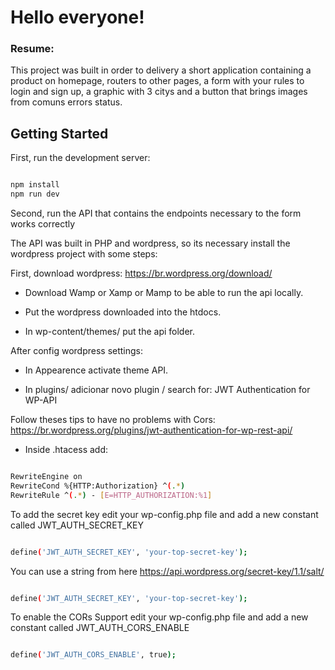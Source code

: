 # Hello everyone!

### Resume:

This project was built in order to delivery a short application containing a product on homepage, routers to other pages, a form with your rules to login and sign up, a graphic with 3 citys and a button that brings images from comuns errors status.

## Getting Started

First, run the development server:

```bash

npm install
npm run dev

```

Second, run the API that contains the endpoints necessary to the form works correctly

The API was built in PHP and wordpress, so its necessary install the wordpress project with some steps:

First, download wordpress: https://br.wordpress.org/download/

- Download Wamp or Xamp or Mamp to be able to run the api locally.

- Put the wordpress downloaded into the htdocs.

- In wp-content/themes/ put the api folder.

After config wordpress settings:

- In Appearence activate theme API.

- In plugins/ adicionar novo plugin / search for: JWT Authentication for WP-API

Follow theses tips to have no problems with Cors: https://br.wordpress.org/plugins/jwt-authentication-for-wp-rest-api/

- Inside .htacess add:

```bash

RewriteEngine on
RewriteCond %{HTTP:Authorization} ^(.*)
RewriteRule ^(.*) - [E=HTTP_AUTHORIZATION:%1]

```

To add the secret key edit your wp-config.php file and add a new constant called JWT_AUTH_SECRET_KEY

```bash

define('JWT_AUTH_SECRET_KEY', 'your-top-secret-key');

```

You can use a string from here https://api.wordpress.org/secret-key/1.1/salt/

```bash

define('JWT_AUTH_SECRET_KEY', 'your-top-secret-key');

```

To enable the CORs Support edit your wp-config.php file and add a new constant called JWT_AUTH_CORS_ENABLE

```bash

define('JWT_AUTH_CORS_ENABLE', true);

```
